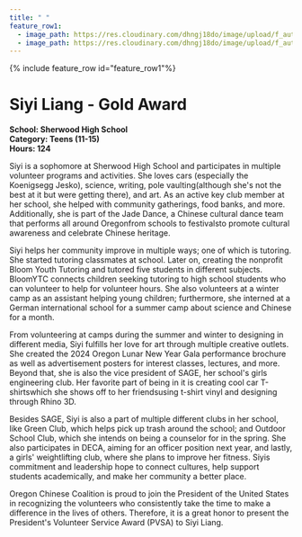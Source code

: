 ```yaml
---
title: " "
feature_row1:
  - image_path: https://res.cloudinary.com/dhngj18do/image/upload/f_auto,q_auto/v1/images/pvsa/2024_Liang_Siyi
  - image_path: https://res.cloudinary.com/dhngj18do/image/upload/f_auto,q_auto/v1/images/activities/year_2024
---
```


{% include feature_row id="feature_row1"%}

# Siyi Liang - Gold Award

**School: Sherwood High School**  
**Category: Teens (11-15)**  
**Hours: 124**  

Siyi is a sophomore at Sherwood High School and participates in multiple volunteer programs and activities. She loves cars (especially the Koenigsegg Jesko), science, writing, pole vaulting(although she's not the best at it but were getting there), and art. As an active key club member at her school, she helped with community gatherings, food banks, and more. Additionally, she is part of the Jade Dance, a Chinese cultural dance team that performs all around Oregonfrom schools to festivalsto promote cultural awareness and celebrate Chinese heritage. 

Siyi helps her community improve in multiple ways; one of which is tutoring. She started tutoring classmates at school. Later on, creating the nonprofit Bloom Youth Tutoring and tutored five students in different subjects. BloomYTC connects children seeking tutoring to high school students who can volunteer to help for volunteer hours. She also volunteers at a winter camp as an assistant helping young children; furthermore, she interned at a German international school for a summer camp about science and Chinese for a month.

From volunteering at camps during the summer and winter to designing in different media, Siyi fulfills her love for art through multiple creative outlets. She created the 2024 Oregon Lunar New Year Gala performance brochure as well as advertisement posters for interest classes, lectures, and more. Beyond that, she is also the vice president of SAGE, her school's girls engineering club. Her favorite part of being in it is creating cool car T-shirtswhich she shows off to her friendsusing t-shirt vinyl and designing through Rhino 3D. 

Besides SAGE, Siyi is also a part of multiple different clubs in her school, like Green Club, which helps pick up trash around the school; and Outdoor School Club, which she intends on being a counselor for in the spring. She also participates in DECA, aiming for an officer position next year, and lastly, a girls' weightlifting club, where she plans to improve her fitness. Siyis commitment and leadership hope to connect cultures, help support students academically, and make her community a better place.

Oregon Chinese Coalition is proud to join the President of the United States in recognizing the volunteers who consistently take the time to make a difference in the lives of others. Therefore, it is a great honor to present the President's Volunteer Service Award (PVSA) to Siyi Liang.
